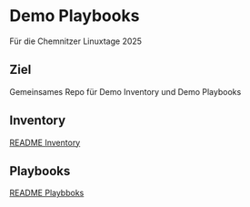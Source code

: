 # Demo Playbooks

Für die Chemnitzer Linuxtage 2025

## Ziel

Gemeinsames Repo für Demo Inventory und Demo Playbooks

## Inventory

[README Inventory](/inv/README.md)

## Playbooks

[README Playbboks](/prj/README.md)
